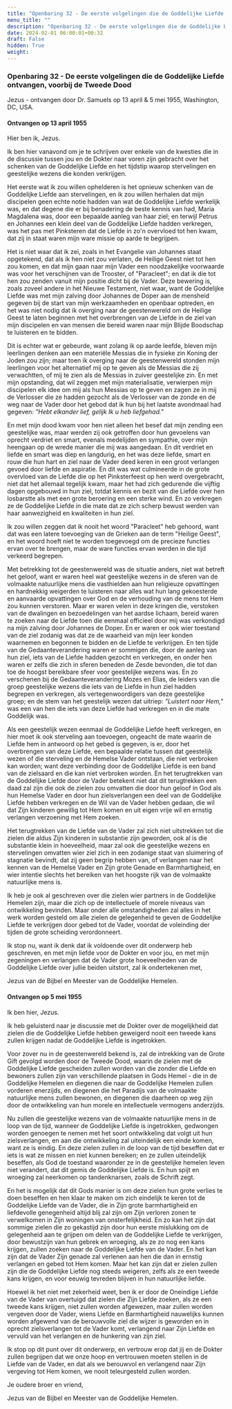 ```yaml
---
title: "Openbaring 32 - De eerste volgelingen die de Goddelijke Liefde ontvangen, voorbij de Tweede Dood"
menu_title: ""
description: "Openbaring 32 - De eerste volgelingen die de Goddelijke Liefde ontvangen, voorbij de Tweede Dood"
date: 2024-02-01 06:00:01+00:32
draft: False
hidden: True
weight:
---
```

### Openbaring 32 - De eerste volgelingen die de Goddelijke Liefde ontvangen, voorbij de Tweede Dood

Jezus - ontvangen door Dr. Samuels op 13 april & 5 mei 1955, Washington, DC, USA.

#### Ontvangen op 13 april 1955

Hier ben ik, Jezus.

Ik ben hier vanavond om je te schrijven over enkele van de kwesties die in de discussie tussen jou en de Dokter naar voren zijn gebracht over het schenken van de Goddelijke Liefde en het tijdstip waarop stervelingen en geestelijke wezens die konden verkrijgen.

Het eerste wat ik zou willen ophelderen is het opnieuw schenken van de Goddelijke Liefde aan stervelingen, en ik zou willen herhalen dat mijn discipelen geen echte notie hadden van wat de Goddelijke Liefde werkelijk was, en dat degene die er bij benadering de beste kennis van had, Maria Magdalena was, door een bepaalde aanleg van haar ziel; en terwijl Petrus en Johannes een klein deel van de Goddelijke Liefde hadden verkregen, was het pas met Pinksteren dat de Liefde in zo'n overvloed tot hen kwam, dat zij in staat waren mijn ware missie op aarde te begrijpen.

Het is niet waar dat ik zei, zoals in het Evangelie van Johannes staat opgetekend, dat als ik hen niet zou verlaten, de Heilige Geest niet tot hen zou komen, en dat mijn gaan naar mijn Vader een noodzakelijke voorwaarde was voor het verschijnen van de Trooster, of "Paracleet"; en dat ik die tot hen zou zenden vanuit mijn positie dicht bij de Vader. Deze bewering is, zoals zoveel andere in het Nieuwe Testament, niet waar, want de Goddelijke Liefde was met mijn zalving door Johannes de Doper aan de mensheid gegeven bij de start van mijn werkzaamheden en openbaar optreden, en het was niet nodig dat ik overging naar de geestenwereld om de Heilige Geest te laten beginnen met het overbrengen van de Liefde in de ziel van mijn discipelen en van mensen die bereid waren naar mijn Blijde Boodschap te luisteren en te bidden.

Dit is echter wat er gebeurde, want zolang ik op aarde leefde, bleven mijn leerlingen denken aan een materiële Messias die in fysieke zin Koning der Joden zou zijn; maar toen ik overging naar de geestenwereld stonden mijn leerlingen voor het alternatief mij op te geven als de Messias die zij verwachtten, of mij te zien als de Messias in zuiver geestelijke zin. En met mijn opstanding, dat wil zeggen met mijn materialisatie, verwierpen mijn discipelen elk idee om mij als hun Messias op te geven en zagen ze in mij de Verlosser die ze hadden gezocht als de Verlosser van de zonde en de weg naar de Vader door het gebod dat ik hun bij het laatste avondmaal had gegeven: *"Hebt elkander lief, gelijk Ik u heb liefgehad."*

En met mijn dood kwam voor hen niet alleen het besef dat mijn zending een geestelijke was, maar werden zij ook getroffen door hun gevoelens van oprecht verdriet en smart, evenals medelijden en sympathie, over mijn heengaan op de wrede manier die mij was aangedaan. En dit verdriet en liefde en smart was diep en langdurig, en het was deze liefde, smart en rouw die hun hart en ziel naar de Vader deed keren in een groot verlangen gevoed door liefde en aspiratie. En dit was wat culmineerde in de grote overvloed van de Liefde die op het Pinksterfeest op hen werd overgebracht, niet dat het allemaal tegelijk kwam, maar het had zich gedurende die vijftig dagen opgebouwd in hun ziel, totdat kennis en bezit van die Liefde over hen losbarstte als met een grote beroering en een sterke wind. En zo verkregen ze de Goddelijke Liefde in die mate dat ze zich scherp bewust werden van haar aanwezigheid en kwaliteiten in hun ziel.

Ik zou willen zeggen dat ik nooit het woord "Paracleet" heb gehoord, want dat was een latere toevoeging van de Grieken aan de term "Heilige Geest", en het woord hoeft niet te worden toegevoegd om de precieze functies ervan over te brengen, maar de ware functies ervan werden in die tijd verkeerd begrepen.

Met betrekking tot de geestenwereld was de situatie anders, niet wat betreft het geloof, want er waren heel wat geestelijke wezens in de sferen van de volmaakte natuurlijke mens die vasthielden aan hun religieuze opvattingen en hardnekkig weigerden te luisteren naar alles wat hun lang gekoesterde en aanvaarde opvattingen over God en de verhouding van de mens tot Hem zou kunnen verstoren. Maar er waren velen in deze kringen die, verstoken van de dwalingen en bezoedelingen van het aardse lichaam, bereid waren te zoeken naar de Liefde toen die eenmaal officieel door mij was verkondigd na mijn zalving door Johannes de Doper. En er waren er ook wier toestand van de ziel zodanig was dat ze de waarheid van mijn leer konden waarnemen en begonnen te bidden en de Liefde te verkrijgen. En ten tijde van de Gedaanteverandering waren er sommigen die, door de aanleg van hun ziel, iets van de Liefde hadden gezocht en verkregen, en onder hen waren er zelfs die zich in sferen beneden de Zesde bevonden, die tot dan toe de hoogst bereikbare sfeer voor geestelijke wezens was. En zo verschenen bij de Gedaanteverandering Mozes en Elias, de leiders van die groep geestelijke wezens die iets van de Liefde in hun ziel hadden begrepen en verkregen, als vertegenwoordigers van deze geestelijke groep; en de stem van het geestelijk wezen dat uitriep: *"Luistert naar Hem,"* was een van hen die iets van deze Liefde had verkregen en in die mate Goddelijk was.

Als een geestelijk wezen eenmaal de Goddelijke Liefde heeft verkregen, en hier moet ik ook sterveling aan toevoegen, ongeacht de mate waarin de Liefde hem in antwoord op het gebed is gegeven, is er, door het overbrengen van deze Liefde, een bepaalde relatie tussen dat geestelijk wezen of die sterveling en de Hemelse Vader ontstaan, die niet verbroken kan worden; want deze verbinding door de Goddelijke Liefde is een band van de zielsaard en die kan niet verbroken worden. En het terugtrekken van de Goddelijke Liefde door de Vader betekent niet dat dit terugtrekken een daad zal zijn die ook de zielen zou omvatten die door hun geloof in God als hun Hemelse Vader en door hun zielsverlangen een deel van de Goddelijke Liefde hebben verkregen en de Wil van de Vader hebben gedaan, die wil dat Zijn kinderen gewillig tot Hem komen en uit eigen vrije wil en ernstig verlangen verzoening met Hem zoeken.

Het terugtrekken van de Liefde van de Vader zal zich niet uitstrekken tot die zielen die aldus Zijn kinderen in substantie zijn geworden, ook al is die substantie klein in hoeveelheid, maar zal ook die geestelijke wezens en stervelingen omvatten wier ziel zich in een zodanige staat van sluimering of stagnatie bevindt, dat zij geen begrip hebben van, of verlangen naar het kennen van de Hemelse Vader en Zijn grote Genade en Barmhartigheid, en wier intentie slechts het bereiken van het hoogste rijk van de volmaakte natuurlijke mens is.

Ik heb je ook al geschreven over die zielen wier partners in de Goddelijke Hemelen zijn, maar die zich op de intellectuele of morele niveaus van ontwikkeling bevinden. Maar onder alle omstandigheden zal alles in het werk worden gesteld om alle zielen de gelegenheid te geven de Goddelijke Liefde te verkrijgen door gebed tot de Vader, voordat de voleinding der tijden de grote scheiding verordonneert.

Ik stop nu, want ik denk dat ik voldoende over dit onderwerp heb geschreven, en met mijn liefde voor de Dokter en voor jou, en met mijn zegeningen en verlangen dat de Vader grote hoeveelheden van de Goddelijke Liefde over jullie beiden uitstort, zal ik ondertekenen met,

Jezus van de Bijbel en Meester van de Goddelijke Hemelen.

#### Ontvangen op 5 mei 1955

Ik ben hier, Jezus.

Ik heb geluisterd naar je discussie met de Dokter over de mogelijkheid dat zielen die de Goddelijke Liefde hebben geweigerd nooit een tweede kans zullen krijgen nadat de Goddelijke Liefde is ingetrokken.

Voor zover nu in de geestenwereld bekend is, zal de intrekking van de Grote Gift gevolgd worden door de Tweede Dood, waarin de zielen met de Goddelijke Liefde gescheiden zullen worden van die zonder die Liefde en bewoners zullen zijn van verschillende plaatsen in Gods Hemel - die in de Goddelijke Hemelen en diegenen die naar de Goddelijke Hemelen zullen vorderen enerzijds, en diegenen die het Paradijs van de volmaakte natuurlijke mens zullen bewonen, en diegenen die daarheen op weg zijn door de ontwikkeling van hun morele en intellectuele vermogens anderzijds.

Nu zullen die geestelijke wezens van de volmaakte natuurlijke mens in de loop van de tijd, wanneer de Goddelijke Liefde is ingetrokken, gedwongen worden genoegen te nemen met het soort ontwikkeling dat volgt uit hun zielsverlangen, en aan die ontwikkeling zal uiteindelijk een einde komen, want ze is eindig. En deze zielen zullen in de loop van de tijd beseffen dat er iets is wat ze missen en niet kunnen bereiken; en ze zullen uiteindelijk beseffen, als God de toestand waaronder ze in de geestelijke hemelen leven niet verandert, dat dit gemis de Goddelijke Liefde is. En hun spijt en wroeging zal neerkomen op tandenknarsen, zoals de Schrift zegt.

En het is mogelijk dat dit Gods manier is om deze zielen hun grote verlies te doen beseffen en hen klaar te maken om zich eindelijk te keren tot de Goddelijke Liefde van de Vader, die in Zijn grote barmhartigheid en liefdevolle genegenheid altijd blij zal zijn om Zijn verloren zonen te verwelkomen in Zijn woningen van onsterfelijkheid. En zo kan het zijn dat sommige zielen die zo gekastijd zijn door hun eerste mislukking om de gelegenheid aan te grijpen om delen van de Goddelijke Liefde te verkrijgen, door bewustzijn van hun gebrek en wroeging, als ze zo nog een kans krijgen, zullen zoeken naar de Goddelijke Liefde van de Vader. En het kan zijn dat de Vader Zijn genade zal verlenen aan hen die dan in ernstig verlangen en gebed tot Hem komen. Maar het kan zijn dat er zielen zullen zijn die de Goddelijke Liefde nog steeds weigeren, zelfs als ze een tweede kans krijgen, en voor eeuwig tevreden blijven in hun natuurlijke liefde.

Hoewel ik het niet met zekerheid weet, ben ik er door de Oneindige Liefde van de Vader van overtuigd dat zielen die Zijn Liefde zoeken, als ze een tweede kans krijgen, niet zullen worden afgewezen, maar zullen worden vergeven door de Vader, wiens Liefde en Barmhartigheid nauwelijks kunnen worden afgewend van de berouwvolle ziel die wijzer is geworden en in oprecht zielsverlangen tot de Vader komt, verlangend naar Zijn Liefde en vervuld van het verlangen en de hunkering van zijn ziel.

Ik stop op dit punt over dit onderwerp, en vertrouw erop dat jij en de Dokter zullen begrijpen dat we onze hoop en vertrouwen moeten stellen in de Liefde van de Vader, en dat als we berouwvol en verlangend naar Zijn vergeving tot Hem komen, we nooit teleurgesteld zullen worden.

Je oudere broer en vriend,

Jezus van de Bijbel en Meester van de Goddelijke Hemelen.
